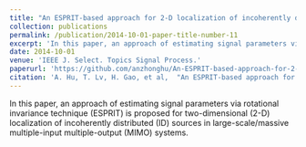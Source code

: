 ```yaml
---
title: "An ESPRIT-based approach for 2-D localization of incoherently distributed sources in massive MIMO systems"
collection: publications
permalink: /publication/2014-10-01-paper-title-number-11
excerpt: 'In this paper, an approach of estimating signal parameters via rotational invariance technique (ESPRIT) is proposed for two-dimensional (2-D) localization of incoherently distributed (ID) sources in large-scale/massive multiple-input multiple-output (MIMO) systems.'
date: 2014-10-01
venue: 'IEEE J. Select. Topics Signal Process.'
paperurl: 'https://github.com/anzhonghu/An-ESPRIT-based-approach-for-2-D-localization-of-incoherently-distributed-sources-in-massive-MIMO-sy'
citation: 'A. Hu, T. Lv, H. Gao, et al,  "An ESPRIT-based approach for 2-D localization of incoherently distributed sources in massive MIMO systems," <i>IEEE J. Select. Topics Signal Process.</i>, vol. 8, no. 5, pp. 996-1011, Oct. 2014.'
---
```

In this paper, an approach of estimating signal parameters via rotational invariance technique (ESPRIT) is proposed for two-dimensional (2-D) localization of incoherently distributed (ID) sources in large-scale/massive multiple-input multiple-output (MIMO) systems.
